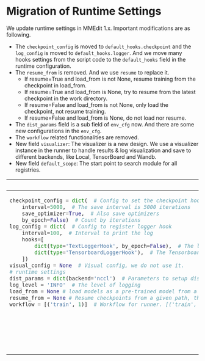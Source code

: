 # Migration of Runtime Settings

We update runtime settings in MMEdit 1.x. Important modifications are as following.

- The `checkpoint_config` is moved to `default_hooks.checkpoint` and the `log_config` is moved to `default_hooks.logger`. And we move many hooks settings from the script code to the `default_hooks` field in the runtime configuration.
- The `resume_from` is removed. And we use `resume` to replace it.
  - If resume=True and load_from is not None, resume training from the checkpoint in load_from.
  - If resume=True and load_from is None, try to resume from the latest checkpoint in the work directory.
  - If resume=False and load_from is not None, only load the checkpoint, not resume training.
  - If resume=False and load_from is None, do not load nor resume.
- The `dist_params` field is a sub field of `env_cfg` now. And there are some new configurations in the `env_cfg`.
- The `workflow` related functionalities are removed.
- New field `visualizer`: The visualizer is a new design. We use a visualizer instance in the runner to handle results & log visualization and save to different backends,  like Local, TensorBoard and Wandb.
- New field `default_scope`: The start point to search module for all registries.

<table class="docutils">
<thead>
  <tr>
    <th> Original </th>
    <th> New </th>
<tbody>
<tr>
<td valign="top">

```python
checkpoint_config = dict(  # Config to set the checkpoint hook, Refer to https://github.com/open-mmlab/mmcv/blob/master/mmcv/runner/hooks/checkpoint.py for implementation.
    interval=5000,  # The save interval is 5000 iterations
    save_optimizer=True,  # Also save optimizers
    by_epoch=False)  # Count by iterations
log_config = dict(  # Config to register logger hook
    interval=100,  # Interval to print the log
    hooks=[
        dict(type='TextLoggerHook', by_epoch=False),  # The logger used to record the training process
        dict(type='TensorboardLoggerHook'),  # The Tensorboard logger is also supported
    ])
visual_config = None  # Visual config, we do not use it.
# runtime settings
dist_params = dict(backend='nccl')  # Parameters to setup distributed training, the port can also be set
log_level = 'INFO'  # The level of logging
load_from = None # load models as a pre-trained model from a given path. This will not resume training
resume_from = None # Resume checkpoints from a given path, the training will be resumed from the iteration when the checkpoint's is saved
workflow = [('train', 1)]  # Workflow for runner. [('train', 1)] means there is only one workflow and the workflow named 'train' is executed once. Keep this unchanged when training current matting models
```

</td>

<td valign="top">

```python
default_hooks = dict(  # Used to build default hooks
    checkpoint=dict(  # Config to set the checkpoint hook
        type='CheckpointHook',
        interval=5000,  # The save interval is 5000 iterations
        save_optimizer=True,
        by_epoch=False,  # Count by iterations
        out_dir=save_dir,
    ),
    timer=dict(type='IterTimerHook'),
    logger=dict(type='LoggerHook', interval=100),  # Config to register logger hook
    param_scheduler=dict(type='ParamSchedulerHook'),
    sampler_seed=dict(type='DistSamplerSeedHook'),
)
default_scope = 'mmedit' # Used to set registries location
env_cfg = dict(  # Parameters to setup distributed training, the port can also be set
    cudnn_benchmark=False,
    mp_cfg=dict(mp_start_method='fork', opencv_num_threads=4),
    dist_cfg=dict(backend='nccl'),
)
log_level = 'INFO'  # The level of logging
log_processor = dict(type='LogProcessor', window_size=100, by_epoch=False)  # Used to build log processor
load_from = None  # load models as a pre-trained model from a given path. This will not resume training.
resume = False  # Resume checkpoints from a given path, the training will be resumed from the epoch when the checkpoint's is saved.
```

</td>

</tr>
</thead>
</table>
